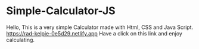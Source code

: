 # Simple-Calculator-JS
Hello, This is a very simple Calculator made with Html, CSS and Java Script. 
https://rad-kelpie-0e5d29.netlify.app
Have a click on this link and enjoy calculating.
